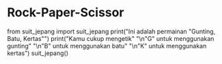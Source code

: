 # Rock-Paper-Scissor
from suit_jepang import suit_jepang
print("Ini adalah permainan \"Gunting, Batu, Kertas\"")
print("Kamu cukup mengetik"
      "\n\"G\" untuk menggunakan gunting"
      "\n\"B\" untuk menggunakan batu"
      "\n\"K\" untuk menggunakan kertas")
suit_jepang()

